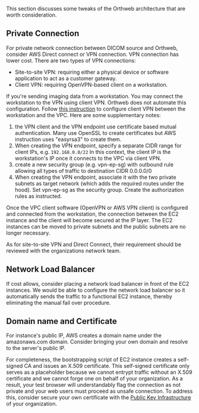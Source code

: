This section discusses some tweaks of the Orthweb architecture that are worth consideration.

## Private Connection

For private network connection between DICOM source and Orthweb, consider AWS Direct connect or VPN connection. VPN connection has lower cost. There are two types of VPN connections:

* Site-to-site VPN: requiring either a physical device or software application to act as a customer gateway. 
* Client VPN: requiring OpenVPN-based client on a workstation.

If you're sending imaging data from a workstation. You may connect the workstation to the VPN using client VPN. Orthweb does not automate this configuration. Follow [this instruction](https://docs.aws.amazon.com/vpn/latest/clientvpn-admin/cvpn-getting-started.html) to configure client VPN between the workstation and the VPC. Here are some supplementary notes:

1. the VPN client and the VPN endpoint use certificate based mutual authentication. Many use OpenSSL to create certificates but AWS instruction uses "easyrsa3" to create them.
2. When creating the VPN endpoint, specify a separate CIDR range for client IPs, e.g. `192.168.0.0/22` In this context, the client IP is the workstation's IP once it connects to the VPC via client VPN.
3. create a new security group (e.g. vpn-ep-sg) with outbound rule allowing all types of traffic to destination CIDR 0.0.0.0/0
4. When creating the VPN endpoint, associate it with the two private subnets as target network (which adds the required routes under the hood). Set vpn-ep-sg as the security group. Create the authorization rules as instructed.

Once the VPC client software (OpenVPN or AWS VPN client) is configured and connected from the workstation, the connection between the EC2 instance and the client will become secured at the IP layer. The EC2 instances can be moved to private subnets and the public subnets are no longer necessary.

As for site-to-site VPN and Direct Connect, their requirement should be reviewed with the organizations network team.

## Network Load Balancer
If cost allows, consider placing a network load balancer in front of the EC2 instances. We would be able to configure the network load balancer so it automatically sends the traffic to a functional EC2 instance, thereby eliminating the manual fail over procedure.

## Domain name and Certificate
For instance's public IP, AWS creates a domain name under the amazonaws.com domain. Consider bringing your own domain and resolve to the server's public IP.

For completeness, the bootstrapping script of EC2 instance creates a self-signed CA and issues an X.509 certificate. This self-signed certificate only serves as a placeholder because we cannot entrypt traffic without an X.509 certificate and we cannot forge one on behalf of your organization. As a result, your test browser will understandably flag the connection as not private and your web users must proceed as unsafe connection. To address this, consider secure your own certificate with the [Public Key Infrastructure](https://www.digihunch.com/2024/02/public-key-infrastructure-1-of-3-basics/) of your organization. 